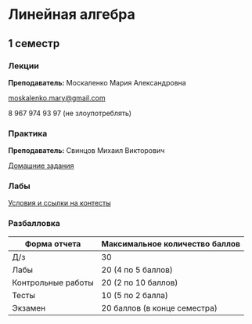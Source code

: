 # Линейная алгебра

## 1 семестр
### Лекции


**Преподаватель:** Москаленко Мария Александровна

moskalenko.mary@gmail.com

8 967 974 93 97 (не злоупотреблять)

### Практика

**Преподаватель:** 	Свинцов Михаил Викторович  

[Домашние задания](https://geolin.ru/milestones/home/homeworks)

### Лабы

[Условия и ссылки на контесты](http://mathdep.ifmo.ru/mmtp/labs/)


### Разбалловка 

 Форма отчета  | Максимальное количество баллов
------------- | -----------------
 Д/з | 30 
 Лабы | 20 (4 по 5 баллов) 
 Контрольные работы | 20 (2 по 10 баллов) 
 Тесты | 10 (5 по 2 балла) 
 Экзамен | 20 баллов (в конце семестра) 
    
